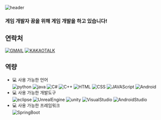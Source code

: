 ![header](https://capsule-render.vercel.app/api?type=waving&color=auto&height=300&section=header&text=W%20E%20L%20C%20O%20M%20E&fontSize=90)
### 게임 개발자 꿈을 위해 게임 개발을 하고 있습니다!

## 연락처
[![GMAIL](https://img.shields.io/badge/-Gmail-%23EA4335?style=for-the-badge&logo=Gmail&logoColor=white)](mailto:sonwonill912@gmail.com)
[![KAKAOTALK](https://img.shields.io/badge/-KakaoTalk-%23FFCD00?style=for-the-badge&logo=kakaotalk&logoColor=white)](https://open.kakao.com/o/s8JiUZgg)
</br>
## 역량
  + 💻 사용 가능한 언어</br>
![python](https://img.shields.io/badge/-Python-%233776AB?style=for-the-badge)
![java](https://img.shields.io/badge/-Java-orange?style=for-the-badge)
![C#](https://img.shields.io/badge/-C%23-%23004088?style=for-the-badge)
![C++](https://img.shields.io/badge/-C%2B%2B-%2300599C?style=for-the-badge)
![HTML](https://img.shields.io/badge/-HTML-%23E34F26?style=for-the-badge)
![CSS](https://img.shields.io/badge/-CSS-%231572B6?style=for-the-badge)
![JAVAScript](https://img.shields.io/badge/-JavaScript-%23F7DF1E?style=for-the-badge)
![Android](https://img.shields.io/badge/-Android-%233DDC84?style=for-the-badge)
  + 💻 사용 가능한 개발도구</br>
![eclipse](https://img.shields.io/badge/-eclipse-%232C2255?style=for-the-badge&logo=Eclipse%20IDE)
![UnrealEngine](https://img.shields.io/badge/-Unreal%20Engine-%23000000?style=for-the-badge&logo=UnrealEngine&logoColor=white)
![unity](https://img.shields.io/badge/-unity-%23eeeeee?style=for-the-badge&logo=Unity&logoColor=black)
![VisualStudio](https://img.shields.io/badge/-VisualStudio-%235C2D91?style=for-the-badge&logo=Visual%20Studio)
![AndroidStudio](https://img.shields.io/badge/-AndroidStudio-%233DDC84?style=for-the-badge&logo=Android%20Studio&logoColor=white)
  + 💻 사용 가능한 프레임워크</br>
![SpringBoot](https://img.shields.io/badge/-Spring%20Boot-%236DB33F?style=for-the-badge&logo=SpringBoot&logoColor=white)




<!--
**Sonwon112/Sonwon112** is a ✨ _special_ ✨ repository because its `README.md` (this file) appears on your GitHub profile.

Here are some ideas to get you started:

- 🔭 I’m currently working on ...
- 🌱 I’m currently learning ...
- 👯 I’m looking to collaborate on ...
- 🤔 I’m looking for help with ...
- 💬 Ask me about ...
- 📫 How to reach me: ...
- 😄 Pronouns: ...
- ⚡ Fun fact: ...
-->
